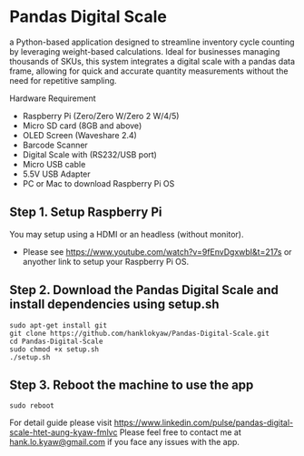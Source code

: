 # Pandas Digital Scale
a Python-based application designed to streamline inventory cycle counting by leveraging weight-based calculations. Ideal for businesses managing thousands of SKUs, this system integrates a digital scale with a pandas data frame, allowing for quick and accurate quantity measurements without the need for repetitive sampling.

Hardware Requirement
- Raspberry Pi (Zero/Zero W/Zero 2 W/4/5)
- Micro SD card (8GB and above)
- OLED Screen (Waveshare 2.4)
- Barcode Scanner
- Digital Scale with (RS232/USB port)
- Micro USB cable
- 5.5V USB Adapter
- PC or Mac to download Raspberry Pi OS

## Step 1. Setup Raspberry Pi
You may setup using a HDMI or an headless (without monitor).
- Please see https://www.youtube.com/watch?v=9fEnvDgxwbI&t=217s or anyother link to setup your Raspberry Pi OS.

## Step 2. Download the Pandas Digital Scale and install dependencies using setup.sh
```
sudo apt-get install git
git clone https://github.com/hanklokyaw/Pandas-Digital-Scale.git
cd Pandas-Digital-Scale
sudo chmod +x setup.sh
./setup.sh
```

## Step 3. Reboot the machine to use the app
```
sudo reboot
```

For detail guide please visit https://www.linkedin.com/pulse/pandas-digital-scale-htet-aung-kyaw-fmlvc
Please feel free to contact me at hank.lo.kyaw@gmail.com if you face any issues with the app.
